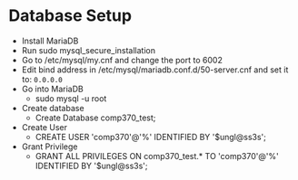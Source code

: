 # Database Setup

- Install MariaDB
- Run sudo mysql_secure_installation
- Go to /etc/mysql/my.cnf and change the port to 6002
- Edit bind address in /etc/mysql/mariadb.conf.d/50-server.cnf and set it to:
  `0.0.0.0`
- Go into MariaDB
  - sudo mysql -u root
- Create database
  - Create Database comp370_test;
- Create User
  - CREATE USER 'comp370'@'%' IDENTIFIED BY '$ungl@ss3s';
- Grant Privilege
  - GRANT ALL PRIVILEGES ON comp370_test.\* TO 'comp370'@'%' IDENTIFIED BY '$ungl@ss3s';

